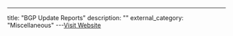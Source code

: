 ---
title: "BGP Update Reports"
description: ""
external_category: "Miscellaneous"
---[Visit Website](http://bgp.potaroo.net/index-upd.html)

